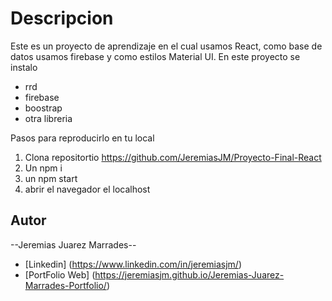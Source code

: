 # Descripcion

Este es un proyecto de aprendizaje en el cual usamos React, como base de datos usamos firebase y como estilos Material UI.
En este proyecto se instalo
* rrd
* firebase
* boostrap
* otra libreria

Pasos para reproducirlo en tu local
 1. Clona repositortio https://github.com/JeremiasJM/Proyecto-Final-React
 2. Un npm i
 3. un npm start
 4. abrir el navegador el localhost


## Autor
--Jeremias Juarez Marrades--
- [Linkedin] (https://www.linkedin.com/in/jeremiasjm/)
- [PortFolio Web] (https://jeremiasjm.github.io/Jeremias-Juarez-Marrades-Portfolio/)
